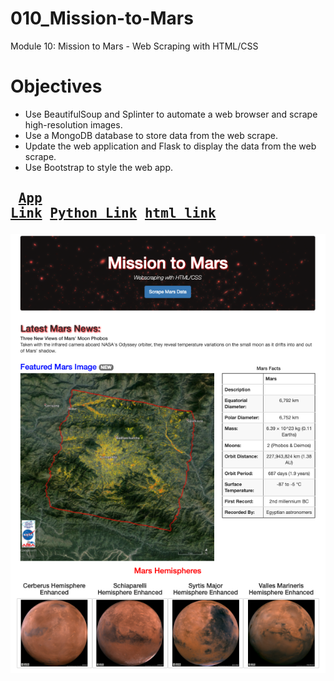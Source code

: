 # 010_Mission-to-Mars
Module 10:  Mission to Mars - Web Scraping with HTML/CSS

# Objectives
* Use BeautifulSoup and Splinter to automate a web browser and scrape high-resolution images.
* Use a MongoDB database to store data from the web scrape.
* Update the web application and Flask to display the data from the web scrape.
* Use Bootstrap to style the web app.

## <pre> [App Link](https://github.com/mydogmandy/010_Mission-to-Mars/blob/master/app.py)        [Python Link]( )        [html link]( )</pre>
<img src="https://github.com/mydogmandy/010_Mission-to-Mars/blob/master/completed_app.png"/>
